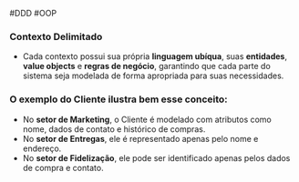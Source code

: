 #DDD #OOP 
### **Contexto Delimitado**

- Cada contexto possui sua própria **linguagem ubíqua**, suas **entidades**, **value objects** e **regras de negócio**, garantindo que cada parte do sistema seja modelada de forma apropriada para suas necessidades.

### O exemplo do **Cliente** ilustra bem esse conceito:

- No **setor de Marketing**, o Cliente é modelado com atributos como nome, dados de contato e histórico de compras.
- No **setor de Entregas**, ele é representado apenas pelo nome e endereço.
- No **setor de Fidelização**, ele pode ser identificado apenas pelos dados de compra e contato.
